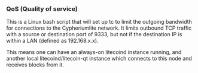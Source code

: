 ### QoS (Quality of service) ###

This is a Linux bash script that will set up tc to limit the outgoing bandwidth for connections to the Cypheriumlite network. It limits outbound TCP traffic with a source or destination port of 9333, but not if the destination IP is within a LAN (defined as 192.168.x.x).

This means one can have an always-on litecoind instance running, and another local litecoind/litecoin-qt instance which connects to this node and receives blocks from it.

